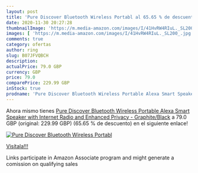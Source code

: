 ```yaml
---
layout: post
title: 'Pure Discover Bluetooth Wireless Portabl al 65.65 % de descuento'
date: 2020-11-30 20:27:28
thumbnailImage: 'https://m.media-amazon.com/images/I/41HvRW4RIuL._SL200_.jpg'
images: [ 'https://m.media-amazon.com/images/I/41HvRW4RIuL._SL200_.jpg' ]
comments: true
category: ofertas
author: ring
slug: B07JFVQBCH
description:
actualPrice: 79.0 GBP
currency: GBP
price: 79.0
comparePrice: 229.99 GBP
inStock: true
prodname: 'Pure Discover Bluetooth Wireless Portable Alexa Smart Speaker with Internet Radio and Enhanced Privacy - Graphite/Black'
---
```


Ahora mismo tienes [Pure Discover Bluetooth Wireless Portable Alexa Smart Speaker with Internet Radio and Enhanced Privacy - Graphite/Black](https://www.amazon.co.uk/dp/B07JFVQBCH/?tag=tolees0a-21) a 79.0 GBP (original: 229.99 GBP) (65.65 %  de descuento) en el siguiente enlace!

[![Pure Discover Bluetooth Wireless Portabl](https://m.media-amazon.com/images/I/41HvRW4RIuL._SL200_.jpg)](https://www.amazon.co.uk/dp/B07JFVQBCH/?tag=tolees0a-21)

[Visítala!!!](https://www.amazon.co.uk/dp/B07JFVQBCH/?tag=tolees0a-21)

Links participate in Amazon Associate program and might generate a comission on qualifying sales
